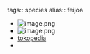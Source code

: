tags:: species
alias:: feijoa

- ![image.png](https://peach-geographical-bat-397.mypinata.cloud/ipfs/QmX6iqVDonH6p9znB6p9bWU1S1aNCEMHGFH4heE4zE5Sfc)
- ![image.png](https://peach-geographical-bat-397.mypinata.cloud/ipfs/QmSRgxjb5DkvF5fVgWbvtBydFMq1Q84mXDZRzbTuRAaKYr)
- [tokopedia](https://www.tokopedia.com/berkahtanimaju/bibit-tanaman-buah-jambu-feijoa-original-bb77-ee12?extParam=ivf%3Dfalse%26src%3Dsearch)
-